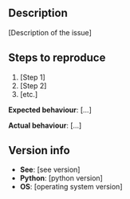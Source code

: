 ## Description

[Description of the issue]


## Steps to reproduce

1. [Step 1]
2. [Step 2]
3. [etc.]

**Expected behaviour**: [...]

**Actual behaviour**: [...]


## Version info

* **See**: [see version]
* **Python**: [python version]
* **OS**: [operating system version]
